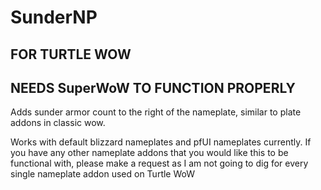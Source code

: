 # SunderNP

## FOR TURTLE WOW
## NEEDS SuperWoW TO FUNCTION PROPERLY

Adds sunder armor count to the right of the nameplate, similar to plate addons in classic wow. 

Works with default blizzard nameplates and pfUI nameplates currently. If you have any other nameplate addons that you would like this to be functional with, please make a request as I am not going to dig for every single nameplate addon used on Turtle WoW

